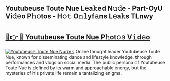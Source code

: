 ## Youtubeuse Toute Nue L𝚎a𝚔ed N𝚞𝚍e - Part-OyU Vi𝚍𝚎o P𝚑𝚘tos - H𝚘𝚝 O𝚗𝚕yf𝚊ns L𝚎a𝚔s TLnwy

# <h2><a href="http://kfbri2.oniu.top/?m=Youtubeuse+Toute+Nue">🔗👉 🔴 Youtubeuse Toute Nue P𝚑ot𝚘𝚜 V𝚒d𝚎o</a></h2>

[![Youtubeuse Toute Nue Nu𝚍e𝚜](https://i.imgur.com/0qMVB7G.gif)](http://kfbri2.oniu.top/?m=Youtubeuse+Toute+Nue)
Online thought leader Youtubeuse Toute Nue, known for disseminating dance and lifestyle knowledge, through performances and vlogs on social media. The public persona of Youtubeuse Toute Nue is defined by its warm and approachable energy, but the mysteries of his private life remain a tantalizing enigma.  

